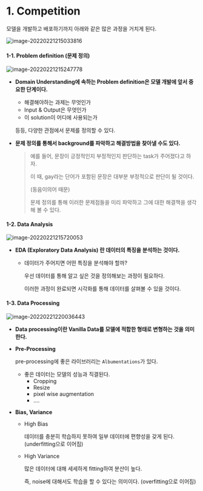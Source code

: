 # 1. Competition

모델을 개발하고 배포하기까지 아래와 같은 많은 과정을 거치게 된다. 

![image-20220221215033816](C:\Users\Administrator1\AppData\Roaming\Typora\typora-user-images\image-20220221215033816.png)

#### 1-1. Problem definition (문제 정의)

![image-20220221215247778](C:\Users\Administrator1\AppData\Roaming\Typora\typora-user-images\image-20220221215247778.png)

- **Domain Understanding에 속하는 Problem definition은 모델 개발에 앞서 중요한 단계이다.** 

  - 해결해야하는 과제는 무엇인가
  - Input & Output은 무엇인가
  - 이 solution이 어디에 사용되는가

  등등, 다양한 관점에서 문제를 정의할 수 있다. 

- **문제 정의를 통해서 background를 파악하고 해결방법을 찾아낼 수도 있다.** 

  > 예를 들어, 문장이 긍정적인지 부정적인지 판단하는 task가 주어졌다고 하자. 
  >
  > 이 때, gay라는 단어가 포함된 문장은 대부분 부정적으로 판단이 될 것이다. 
  >
  > (동음이의어 때문)
  >
  > 문제 정의를 통해 이러한 문제점들을 미리 파악하고 그에 대한 해결책을 생각해 볼 수 있다. 



#### 1-2. Data Analysis

![image-20220221215720053](C:\Users\Administrator1\AppData\Roaming\Typora\typora-user-images\image-20220221215720053.png)

- **EDA (Exploratory Data Analysis) 란 데이터의 특징을 분석하는 것이다.** 

  - 데이터가 주어지면 어떤 특징을 분석해야 할까?

    우선 데이터를 통해 알고 싶은 것을 정의해보는 과정이 필요하다. 

    이러한 과정이 완료되면 시각화를 통해 데이터를 살펴볼 수 있을 것이다. 



#### 1-3. Data Processing

![image-20220221220036443](C:\Users\Administrator1\AppData\Roaming\Typora\typora-user-images\image-20220221220036443.png)

- **Data processing이란 Vanilla Data를 모델에 적합한 형태로 변형하는 것을 의미한다.** 

- **Pre-Processing**

  pre-processing에 좋은 라이브러리는 `Albumentations`가 있다. 

  - 좋은 데이터는 모델의 성능과 직결된다. 
    - Cropping
    - Resize
    - pixel wise augmentation
    - ....

- **Bias, Variance**

  - High Bias

    데이터를 충분히 학습하지 못하여 일부 데이터에 편향성을 갖게 된다. (underfitting으로 이어짐)

  - High Variance

    많은 데이터에 대해 세세하게 fitting하여 분산이 높다. 

    즉, noise에 대해서도 학습을 할 수 있다는 의미이다. (overfitting으로 이어짐)

